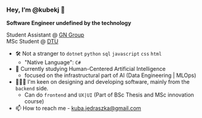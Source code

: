 ### Hey, I’m @kubekj 👋
**Software Engineer undefined by the technology**

<p>
  Student Assistant @ <a href="https://www.gn.com" title="GN Group">GN Group</a>
<br/>
  MSc Student @ <a href="https://www.dtu.dk/english/" title="DTU">DTU</a>
</p>

- 🛠️ Not a stranger to `dotnet` `python` `sql` `javascript` `css` `html`
  - "Native Language": `C#`
- 🌱 Currently studying Human-Centered Artificial Intelligence
  - focused on the infrastructural part of AI (Data Engineering | MLOps)
- 👨🏼‍🍳 I'm keen on designing and developing software, mainly from the `backend` side.
  - Can do `frontend` and `UX|UI` (Part of BSc Thesis and MSc innovation course)
- 📫 How to reach me - kuba.jedraszka@gmail.com

<!---
kubekj/kubekj is a ✨ special ✨ repository because its `README.md` (this file) appears on your GitHub profile.
You can click the Preview link to take a look at your changes.
--->
